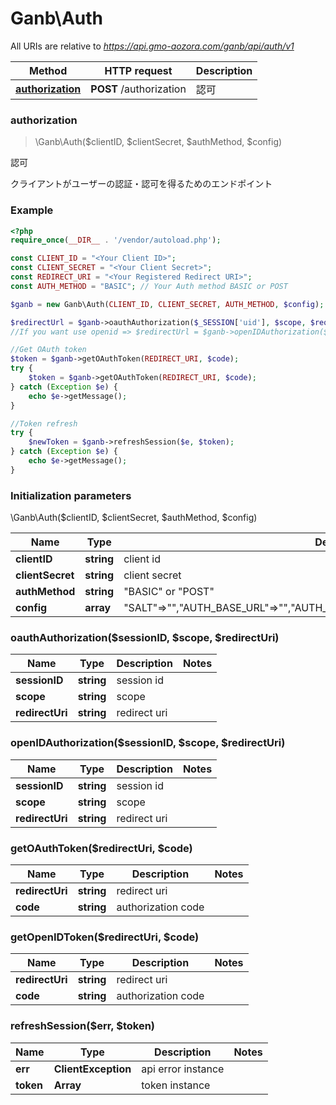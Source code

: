# **Ganb\Auth**

All URIs are relative to *https://api.gmo-aozora.com/ganb/api/auth/v1*

Method | HTTP request | Description
------------- | ------------- | -------------
[**authorization**]() | **POST** /authorization | 認可


### **authorization**
> \Ganb\Auth($clientID, $clientSecret, $authMethod, $config)

認可

クライアントがユーザーの認証・認可を得るためのエンドポイント

### Example
```php
<?php
require_once(__DIR__ . '/vendor/autoload.php');

const CLIENT_ID = "<Your Client ID>";
const CLIENT_SECRET = "<Your Client Secret>";
const REDIRECT_URI = "<Your Registered Redirect URI>";
const AUTH_METHOD = "BASIC"; // Your Auth method BASIC or POST

$ganb = new Ganb\Auth(CLIENT_ID, CLIENT_SECRET, AUTH_METHOD, $config);

$redirectUrl = $ganb->oauthAuthorization($_SESSION['uid'], $scope, $requetTokenOAuthUrl);
//If you want use openid => $redirectUrl = $ganb->openIDAuthorization($_SESSION['uid'], $scope, $requetTokenOAuthUrl);

//Get OAuth token
$token = $ganb->getOAuthToken(REDIRECT_URI, $code);
try {
    $token = $ganb->getOAuthToken(REDIRECT_URI, $code);
} catch (Exception $e) {
    echo $e->getMessage();
}

//Token refresh
try {
    $newToken = $ganb->refreshSession($e, $token);
} catch (Exception $e) {
    echo $e->getMessage();
}
```

### Initialization parameters 
\Ganb\Auth($clientID, $clientSecret, $authMethod, $config)

Name | Type | Description  | Notes
------------- | ------------- | ------------- | -------------
 **clientID** | **string**| client id |
 **clientSecret** | **string**| client secret |
 **authMethod** | **string**| "BASIC" or "POST" |
 **config** | **array**| "SALT"=>"","AUTH_BASE_URL"=>"","AUTH_PATH"=>"","TOKEN_PATH"=>"","JWT_ISSUER"=>"" |

### oauthAuthorization($sessionID, $scope, $redirectUri)
Name | Type | Description  | Notes
------------- | ------------- | ------------- | -------------
 **sessionID** | **string**| session id |
 **scope** | **string**| scope |
 **redirectUri** | **string**| redirect uri |

### openIDAuthorization($sessionID, $scope, $redirectUri)
Name | Type | Description  | Notes
------------- | ------------- | ------------- | -------------
 **sessionID** | **string**| session id |
 **scope** | **string**| scope |
 **redirectUri** | **string**| redirect uri |

### getOAuthToken($redirectUri, $code)
Name | Type | Description  | Notes
------------- | ------------- | ------------- | -------------
 **redirectUri** | **string**| redirect uri |
 **code** | **string**| authorization code |

### getOpenIDToken($redirectUri, $code)
Name | Type | Description  | Notes
------------- | ------------- | ------------- | -------------
 **redirectUri** | **string**| redirect uri |
 **code** | **string**| authorization code |

### refreshSession($err, $token)
Name | Type | Description  | Notes
------------- | ------------- | ------------- | -------------
 **err** | **ClientException**| api error instance |
 **token** | **Array**| token instance |